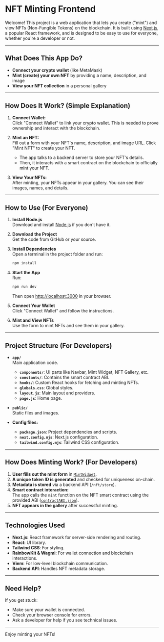 # NFT Minting Frontend

Welcome! This project is a web application that lets you create ("mint") and view NFTs (Non-Fungible Tokens) on the blockchain. It is built using [Next.js](https://nextjs.org), a popular React framework, and is designed to be easy to use for everyone, whether you're a developer or not.

---

## What Does This App Do?

- **Connect your crypto wallet** (like MetaMask)
- **Mint (create) your own NFT** by providing a name, description, and image
- **View your NFT collection** in a personal gallery

---

## How Does It Work? (Simple Explanation)

1. **Connect Wallet:**  
   Click "Connect Wallet" to link your crypto wallet. This is needed to prove ownership and interact with the blockchain.

2. **Mint an NFT:**  
   Fill out a form with your NFT's name, description, and image URL. Click "Mint NFT" to create your NFT.  
   - The app talks to a backend server to store your NFT's details.
   - Then, it interacts with a smart contract on the blockchain to officially mint your NFT.

3. **View Your NFTs:**  
   After minting, your NFTs appear in your gallery. You can see their images, names, and details.

---

## How to Use (For Everyone)

1. **Install Node.js**  
   Download and install [Node.js](https://nodejs.org/) if you don't have it.

2. **Download the Project**  
   Get the code from GitHub or your source.

3. **Install Dependencies**  
   Open a terminal in the project folder and run:
   ```bash
   npm install
   ```

4. **Start the App**  
   Run:
   ```bash
   npm run dev
   ```
   Then open [http://localhost:3000](http://localhost:3000) in your browser.

5. **Connect Your Wallet**  
   Click "Connect Wallet" and follow the instructions.

6. **Mint and View NFTs**  
   Use the form to mint NFTs and see them in your gallery.

---

## Project Structure (For Developers)

- **`app/`**  
  Main application code.
  - **`components/`**: UI parts like Navbar, Mint Widget, NFT Gallery, etc.
  - **`constants/`**: Contains the smart contract ABI.
  - **`hooks/`**: Custom React hooks for fetching and minting NFTs.
  - **`globals.css`**: Global styles.
  - **`layout.js`**: Main layout and providers.
  - **`page.js`**: Home page.

- **`public/`**  
  Static files and images.

- **Config files:**  
  - **`package.json`**: Project dependencies and scripts.
  - **`next.config.mjs`**: Next.js configuration.
  - **`tailwind.config.mjs`**: Tailwind CSS configuration.

---

## How Does Minting Work? (For Developers)

1. **User fills out the mint form** in [`MintWidget`](app/components/mintWidget.jsx).
2. **A unique token ID is generated** and checked for uniqueness on-chain.
3. **Metadata is stored** via a backend API (`/nft/store`).
4. **Smart contract interaction:**  
   The app calls the `mint` function on the NFT smart contract using the provided ABI ([`contractABI.json`](app/constants/contractABI.json)).
5. **NFT appears in the gallery** after successful minting.

---

## Technologies Used

- **Next.js**: React framework for server-side rendering and routing.
- **React**: UI library.
- **Tailwind CSS**: For styling.
- **RainbowKit & Wagmi**: For wallet connection and blockchain interactions.
- **Viem**: For low-level blockchain communication.
- **Backend API**: Handles NFT metadata storage.

---

## Need Help?

If you get stuck:
- Make sure your wallet is connected.
- Check your browser console for errors.
- Ask a developer for help if you see technical issues.

---

Enjoy minting your NFTs!